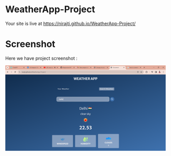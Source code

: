 # WeatherApp-Project

Your site is live at https://nirajti.github.io/WeatherApp-Project/

# Screenshot
Here we have project screenshot :

![screenshot](Screenshot.png)
